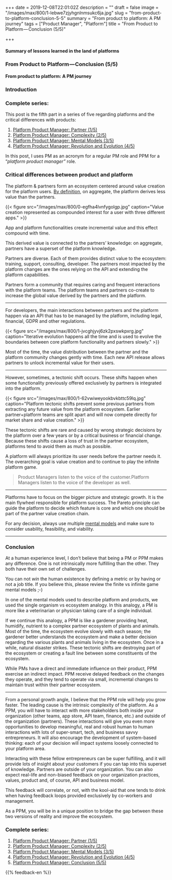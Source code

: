 +++
date = 2019-12-08T22:01:02Z
description = ""
draft = false
image = "/images/max/800/1-lebwe7zjyhgnlnmsukc6ja.jpg"
slug = "from-product-to-platform-conclusion-5-5"
summary = "From product to platform: A PM journey"
tags = ["Product Manager", "Platform"]
title = "From Product to Platform — Conclusion (5/5)"

+++


#### Summary of lessons learned in the land of platforms

### From Product to Platform — Conclusion (5/5)

#### From product to platform: A PM journey

### Introduction

### Complete series: 

This post is the fifth part in a series of five regarding platforms and the critical differences with products:
1. [Platform Product Manager: Partner (1/5)](from-product-manager-to-platform-manager-the-partners-impact-1-5.md)
1. [Platform Product Manager: Complexity (2/5)](from-product-to-platform-increased-complexity-2-5.md)
1. [Platform Product Manager: Mental Models (3/5)](from-product-to-platform-platform-mental-models-3-5.md)
1. [Platform Product Manager: Revolution and Evolution (4/5)](from-product-to-platform-platform-revolutions-4-5.md)

In this post, I uses PM as an acronym for a regular PM role and PPM for a “_platform product manager”_ role.

### Critical differences between product and platform

The platform & partners form an ecosystem centered around value creation for the platform users. [By definition](from-product-manager-to-platform-manager-the-partners-impact-1-5.md), on aggregate, the platform derives less value than the partners.

{{< figure src="/images/max/800/0-egfha4lvnfygolgp.jpg" caption="Value creation represented as compounded interest for a user with three different apps." >}}

App and platform functionalities create incremental value and this effect compound with time.

This derived value is connected to the partners’ knowledge: on aggregate, partners have a superset of the platform knowledge.

Partners are diverse. Each of them provides distinct value to the ecosystem: training, support, consulting, developer. The partners most impacted by the platform changes are the ones relying on the API and extending the platform capabilities.

Partners form a community that requires caring and frequent interactions with the platform teams. The platform teams and partners co-create to increase the global value derived by the partners and the platform.

---

For developers, the main interactions between partners and the platform happen via an API that has to be managed by the platform, including legal, financial, GDPR and other regulations.

{{< figure src="/images/max/800/1-jvcghjyvj6zk2pxswkpxrg.jpg" caption="Iterative evolution happens all the time and is used to evolve the boundaries between core platform functionality and partners&nbsp;slowly." >}}

Most of the time, the value distribution between the partner and the platform community changes gently with time. Each new API release allows partners to unlock incremental value for their users.

---

However, sometimes, a tectonic shift occurs. These shifts happen when some functionality previously offered exclusively by partners is integrated into the platform.

{{< figure src="/images/max/800/1-62vwiweyookbvkbttc59lq.jpg" caption="Platform tectonic shifts prevent some previous partners from extracting any future value from the platform ecosystem. Earlier partner+platform teams are split apart and will now compete directly for market share and value creation." >}}

These tectonic shifts are rare and caused by wrong strategic decisions by the platform over a few years or by a critical business or financial change. Because these shifts cause a loss of trust in the partner ecosystem, platforms tend to avoid them as much as possible.

A platform will always prioritize its user needs before the partner needs it. The overarching goal is value creation and to continue to play the infinite platform game.

> Product Managers listen to the voice of the customer.Platform Managers listen to the voice of the developer as well.

---

Platforms have to focus on the bigger picture and strategic growth. It is the main flywheel responsible for platform success. The Pareto principle can guide the platform to decide which feature is core and which one should be part of the partner value creation chain.

For any decision, always use multiple [mental models](from-product-to-platform-platform-mental-models-3-5.md) and make sure to consider usability, feasibility, and viability.

---

### Conclusion

At a human experience level, I don’t believe that being a PM or PPM makes any difference. One is not intrinsically more fulfilling than the other. They both have their own set of challenges.

You can not _win_ the human existence by defining a metric or by having or not a job title. If you believe this, please review the finite vs infinite game mental models ;-)

In one of the mental models used to describe platform and products, we used the single organism vs ecosystem analogy. In this analogy, a PM is more like a veterinarian or physician taking care of a single individual.

If we continue this analogy, a PPM is like a gardener providing heat, humidify, nutrient to a complex partner ecosystem of plants and animals. Most of the time, the ecosystem evolve slowly with each season; the gardener better understands the ecosystem and make a better decision regarding the various plants and animals living in the ecosystem. Once in a while, natural disaster strikes. These tectonic shifts are destroying part of the ecosystem or creating a fault line between some constituents of the ecosystem.

While PMs have a direct and immediate influence on their product, PPM exercise an indirect impact. PPM receive delayed feedback on the changes they operate, and they tend to operate via small, incremental changes to maintain trust within their partner ecosystem.

---

From a personal growth angle, I believe that the PPM role will help you grow faster. The leading cause is the intrinsic complexity of the platform. As a PPM, you will have to interact with more stakeholders both inside your organization (other teams, app store, API team, finance, etc.) and outside of the organization (partners). These interactions will give you even more opportunities to develop meaningful, real and robust human to human interactions with lots of super-smart, tech, and business savvy entrepreneurs. It will also encourage the development of system-based thinking: each of your decision will impact systems loosely connected to your platform area.

Interacting with these fellow entrepreneurs can be super fulfilling, and it will provide lots of insight about your customers if you can tap into this superset of knowledge. Partners are outside of your organization. You can also expect real-life and non-biased feedback on your organization practices, values, product and, of course, API and business model.

This feedback will correlate, or not, with the kool-aid that one tends to drink when having feedback loops provided exclusively by co-workers and management.

As a PPM, you will be in a unique position to bridge the gap between these two versions of reality and improve the ecosystem.

### Complete series: 
1. [Platform Product Manager: Partner (1/5)](from-product-manager-to-platform-manager-the-partners-impact-1-5.md)
1. [Platform Product Manager: Complexity (2/5)](from-product-to-platform-increased-complexity-2-5.md)
1. [Platform Product Manager: Mental Models (3/5)](from-product-to-platform-platform-mental-models-3-5.md)
1. [Platform Product Manager: Revolution and Evolution (4/5)](from-product-to-platform-platform-revolutions-4-5.md)
1. [Platform Product Manager: Conclusion (5/5)](from-product-to-platform-conclusion-5-5.md)

{{% feedback-en %}}
